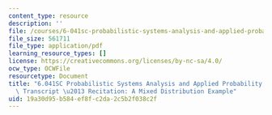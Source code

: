 ```yaml
---
content_type: resource
description: ''
file: /courses/6-041sc-probabilistic-systems-analysis-and-applied-probability-fall-2013/19a30d95b584ef8fc2da2c5b2f038c2f_MIT6_041SCF13_Mixed_Distribution_Example_300k.pdf
file_size: 561711
file_type: application/pdf
learning_resource_types: []
license: https://creativecommons.org/licenses/by-nc-sa/4.0/
ocw_type: OCWFile
resourcetype: Document
title: "6.041SC Probabilistic Systems Analysis and Applied Probability, Fall 2013\
  \ Transcript \u2013 Recitation: A Mixed Distribution Example"
uid: 19a30d95-b584-ef8f-c2da-2c5b2f038c2f
---
```


